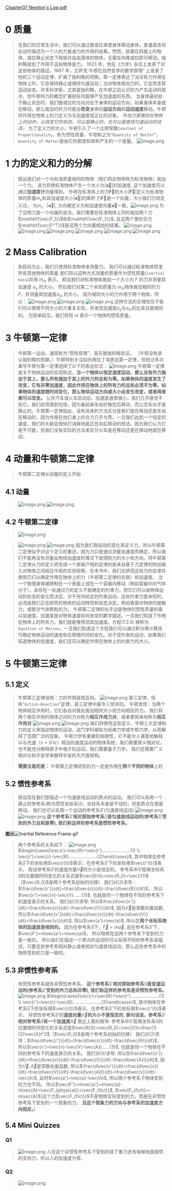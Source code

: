 [Chapter07 Newton's Law.pdf](https://www.yuque.com/attachments/yuque/0/2022/pdf/12393765/1662005646582-0509d2aa-d5dc-4fb0-941e-da6498453ec2.pdf)

# 0 质量
> 在我们的日常生活中，我们可以通过推或拉来使身体移动身体。普通语言将此动作描述为一个人的力量或力的作用的结果。然而，放置在斜面上的物体，或在静止状态下释放并自由落体的物体，无需任何推或拉即可移动。伽利略提到了作用于这些物体是力。
> 1623 年，他在《力学》杂志上发表了对这些物体的描述。1687 年，艾萨克·牛顿在自然哲学的数学原理” 上发表了他的三个运动定律，扩展了伽利略的观察。第一定律表达了当没有力作用在物体上时，它会保持静止或保持匀速运动；当对物体施加力时，它会改变其运动状态。许多科学家，尤其是伽利略，在牛顿之前认识到力产生运动的观点，但牛顿将力的概念扩展到任何能够产生加速度的东西。
> 当身体最初处于静止状态时，我们推或拉的方向对应于身体的运动方向。如果身体本身就在移动，那么施加的外力可能会**改变**身体的**运动方向**和**运动速度**移动。牛顿将作用在物体上的力定义为与加速度成正比的对象。
> _外加力是施加在物体上的动作，以改变它的状态，可以是静止的，也可以是直线匀速运动的状态。_
> 为了定义力的大小，牛顿引入了一个比例常数`Constant of Proportionality`，称为惯性质量，牛顿称之为“`Quantity of Matter`"。
> `Quantity of Matter`是由它的密度和体积产生的一个度量。
> ![image.png](Newton's_Law_of_Motion.assets/20230302_2324245213.png)


# 1 力的定义和力的分解
> 假设我们对一个与标准质量相同的物体（我们将此物体称为标准物体）施加一个力。 该力将使标准物体产生一个大小为$|\mathbf{\vec{a}}|$的加速度, 这个加速度可以通过**加速度计**测量得到。
> 作用在标准体上的力$\mathbf{\vec{F}}$的大小$|\mathbf{\vec{F}}|$定义为标准物体的质量$m_s$和其加速度大小$|\mathbf{\vec{a}}|$的乘积
> 力$\mathbf{\vec{F}}$是一个向量，大小我们已经定义过， 为$m_s\cdot |\mathbf{\vec{a}}|$, 方向被定义为和加速度向量$\mathbf{\vec{a}}$一致，![image.png](Newton's_Law_of_Motion.assets/20230302_2324244054.png)
> 为了证明力是一个向量的说法，我们需要在标准物体上同时施加两个力$\mathbf{\vec{F_1}}$和$\mathbf{\vec{F_2}}$, 且这两个里的合力$\mathbf{\vec{F^T}}$是这两个力向量相加的结果。
> ![image.png](Newton's_Law_of_Motion.assets/20230302_2324243119.png)
> ![image.png](Newton's_Law_of_Motion.assets/20230302_2324244064.png)
> ![image.png](Newton's_Law_of_Motion.assets/20230302_2324244973.png)
> ![image.png](Newton's_Law_of_Motion.assets/20230302_2324246347.png)
> ![image.png](Newton's_Law_of_Motion.assets/20230302_2324247183.png)
> ![image.png](Newton's_Law_of_Motion.assets/20230302_2324246567.png)



# 2 Mass Calibration
> 到目前为止，我们只使用标准物体来测量力。 我们可以通过标准物体校准所有其他物体的质量
> 我们将以这种方式测量的质量作为惯性质量(`inertial mass`)并用 $m_{in}$ 表示。
> 假设我们对标准物体施加一个大小为 $F$ 的力并测量其加速度 $a_s$ 的大小。 然后我们对第二个未知质量为 $m_{in}$物体施加相同的力$F$，并测量其加速度$a_{in}$ 的大小。 因为相同大小的力作用于两个物体，所以：
> ![image.png](Newton's_Law_of_Motion.assets/20230302_2324242575.png)
> ![image.png](Newton's_Law_of_Motion.assets/20230302_2324258891.png)
> ![image.png](Newton's_Law_of_Motion.assets/20230302_2324256652.png)
> 这种方法的合理性在于我们可以使用不同大小的力重复实验，并发现加速度$a_s$与$a_{in}$的比率总是相同的。 为简单起见，我们将用 $m$ 表示一个物体的惯性质量。



# 3 牛顿第一定律
> 牛顿第一运动，通常称为“惯性原理”，首先被伽利略验证。 （牛顿没有承认伽利略的贡献。）牛顿特别关注如何用拉丁语表达第一定律，但经过多次重写牛顿为第一定律选择了以下的表达形式：
> ![image.png](Newton's_Law_of_Motion.assets/20230302_2324257110.png)
> 牛顿第一定律是关于物体运动的实验陈述。**当一个物体以恒定速度运动，要么没有外力施加于其上，要么所有施加于其上的外力的总和为零。如果物体的速度发生了改变，它有非零加速度，因此作用在物体上的所有力的总和必须不为零。如果物体的速度随时间变化，那么物体运动方向或大小会发生改变，或者两者都可以改变。**
> 公共汽车或火车启动后，加速度通常很小，我们几乎感觉不到它。我们经常感到吃惊，因为看起来车站好像在后移动，而公交车似乎是静止的。牛顿第一定律指出，没有具体的方法区分是我们是在移动还是车站在移动的，因为作用在他们身上的合力几乎为零。一旦我们达到一个恒定的速度，我们的头脑会很快打消掉地面正在向后移动的想法，因为我们认为它是不可能，但我们没有实际的方法来区分火车是在移动还是在移动地面在移动。



# 4 动量和牛顿第二定律
> 牛顿第二定律从动量的定义开始

## 4.1 动量
> ![image.png](Newton's_Law_of_Motion.assets/20230302_2324253555.png)
> ![image.png](Newton's_Law_of_Motion.assets/20230302_2324257162.png)


## 4.2 牛顿第二定律
> ![image.png](Newton's_Law_of_Motion.assets/20230302_2324254158.png)

> ![image.png](Newton's_Law_of_Motion.assets/20230302_2324266442.png)
> ![image.png](Newton's_Law_of_Motion.assets/20230302_2324268155.png)
> 因为我们用运动的变化来定义力，所以牛顿第二定律似乎对这个定义的重述，因为力只是通过测量加速度而确定，所以我们不能再没有测量出物体加速度的情况下就得到力的大小和方向。将牛顿第二定律从力的定义转变成一个家喻户晓的定律的是来自基于力定律的附加输入对物体之间相互作用的实验观察。在本书中，我们应研究这些力的定律并使用它们以确定作用在物体上的力（牛顿第二定律的左侧）和加速度。
> 当一个物理身体被限制在一个表面上或在一个容器内移动（例如容器中的气体分子），会存在一些通过力的定义不能确定的约束力，但它们可以由物体运动的状态的变化而决定。对于任何给定的约束运动，这些约束力是未知的，必须由我们正在研究的物体的运动特性和状态决定，例如表面对物体的接触力，或壁对气体颗粒的力。
> 牛顿第二定律的右手边是物体的惯性质量的乘以加速度。加速度是对物体速度如何改变的数学描述。一旦我们知道了作用在物体上的所有力，我们就能够预测其加速度。方程$(7.3.5)$ 被称为`Equation of Motion`。一旦我们知道这个方程我们可以通过积分等计算技巧确定物体运动的速度和位移随时间的变化。对于受约束的运动，如果我们知道物体的加速度，我们还可以确定作用在物体上的约束力的大小。


# 5 牛顿第三定律
## 5.1 定义
> 牛顿第三定律说明：力的作用是相互的。
> ![image.png](Newton's_Law_of_Motion.assets/20230302_2324264561.png)
> 第三定律，俗称“`Action-Reaction`”定律，是三定律中最令人惊讶的。 牛顿发现：当两个物体相互作用时，它们各自对彼此施加相同大小但方向相反的力。 我们将两个相互作用的物体之间的力对称为**相互作用力对**，或者更简单地称为**相互作用对**
> ![image.png](Newton's_Law_of_Motion.assets/20230302_2324269994.png)
> ![image.png](Newton's_Law_of_Motion.assets/20230302_2324263320.png)
> 我们将使用这些定义、牛顿三大定律和力的定义来描述物体的运动，这门学科被称为经典力学或牛顿力学，从而解释了范围广泛的现象。 牛顿力学有重要的局限性，它不能令人满意地解释以与光速（$v>0.1c$）相当的速度运动的物体系统，我们需要狭义相对论，也不能充分解释原子中电子的运动，我们需要量子力学。 我们还需要广义相对论和宇宙学来解释宇宙的大尺度结构。

> **需要注意的是：**
> 牛顿第三定律研究的力一定是作用在**两个不同的物体**上的



## 5.2 惯性参考系
> 假设现在我们想描述一个匀速直线运动的质点的运动。
> 我们可以采用一个静止的参考系(称为惯性坐标系)$S$，坐标系本身是不动的，但是质点在里面移动。
> 我们也可以采用一个运动的参考系$S'$(匀速直线运动)
> ![image.png](Newton's_Law_of_Motion.assets/20230302_2324262337.png)![image.png](Newton's_Law_of_Motion.assets/20230302_2324263528.png)
> **这个参考系**$S'$**相对原始参考系**$S$**是匀速直线运动的(参考系**$S'$**受到的外力总和是零), 我们称这样的参考系是惯性参考系。**

**图示**![Inertial Reference Frame.gif](Newton's_Law_of_Motion.assets/20230302_2324275089.png)
> 两个参考系的关系如下：
> ![image.png](Newton's_Law_of_Motion.assets/20230302_2324273285.png)
> $\begin{cases}\vec{r}=\vec{R}+\vec{r'}......................(1) \\ \vec{r'}=\vec{r}-\vec{R}......................(2)\end{cases}$, 其中物体在参考系$S$下的坐标用$\vec{r(t)}$表示，在参考系$S'$下的坐标用$\vec{r'(t)}$表示，
> 假设参考系$S'$的速度向量$\vec{V}$的大小是恒定的。
> 参考系中$S'$距离坐标系$S$的位置随时间变化的关系式是$\vec{R}(t)=\vec{R_0}+\vec{V}t$（$\vec{R_0}$是两个参考系初始的位移）
> 我们对$(2)$求导：$\frac{d\vec{r'}}{dt}=\frac{d\vec{r}}{dt}-\frac{d\vec{R}}{dt}$， 所以$\vec{v'}=\vec{v}-\vec{V}......(3)$, 也就是同一个物体在不同的参考系下的速度表示的关系。
> 我们对$(3)$求导: 所以$\frac{d\vec{v'}}{dt}=\frac{d\vec{v}}{dt}-\frac{d\vec{V}}{dt}$, 因为$\vec{V}$是常数向量函数, 所以$\frac{d\vec{v'}}{dt}=\frac{d\vec{v}}{dt}-\frac{d\vec{V}}{dt}=\frac{d\vec{v}}{dt}$, 所以$\vec{a'}=\vec{a}$, 所以在**两个坐标系物体的加速度是相同的。**
> 因为在参考系$S$下，$\vec{F}=m\vec{a}$, 且在参考系$S'$下，$\vec{F'}=m\vec{a'}=m\vec{a}$， 所以物体在这两个参考系下受到的力是一致的。
> 所以我们在描述一个质点的运动时可以采用不同的参考系来描述，只要这些参考系相对静止或者相对匀速直线运动，那么这些参考系中的物体受到的力是一致的。



## 5.3 非惯性参考系
> 有惯性参考系就有非惯性参考系。
> **这个参考系**$S'$**相对原始参考系**$S$**是变速运动的(参考系**$S'$**受到的外力总和非零), 我们称这样的参考系是非惯性参考系。**
> ![image.png](Newton's_Law_of_Motion.assets/20230302_2324285000.png)
> $\begin{cases}\vec{r}=\vec{R}+\vec{r'}......................(1) \\ \vec{r'}=\vec{r}-\vec{R}......................(2)\end{cases}$, 其中物体在参考系$S$下的坐标用$\vec{r(t)}$表示，在参考系$S'$下的坐标用$\vec{r'(t)}$表示，
> 非惯性参考系$S'$的**速度向量**$\vec{V}$**的大小不是恒定的**, **换句话说，参考系**$S'$**相对参考系**$S$**有一个加速度**$\vec{A}$
> 类比上面的推导:
> 参考系中$S'$距离坐标系$S$的位置随时间变化的关系式是$\vec{R}(t)=\vec{R_0}+\vec{V}t+\frac{1}{2}\vec{A}t^2$（$\vec{R_0}$是两个参考系初始的位移）
> 我们对$(2)$求导：$\frac{d\vec{r'}}{dt}=\frac{d\vec{r}}{dt}-\frac{d\vec{R}}{dt}$， 所以$\vec{v'}=\vec{v}-\vec{V}-\vec{A}t......(3)$, 也就是同一个物体在不同的参考系下的速度表示的关系。
> 我们对$(3)$求导: 所以$\frac{d\vec{v'}}{dt}=\frac{d\vec{v}}{dt}-\frac{d\vec{V}}{dt}-\frac{d\vec{A}t}{dt}$, 因为$\vec{V},\vec{A}$是常数向量函数, 所以$\frac{d\vec{v'}}{dt}=\frac{d\vec{v}}{dt}-\frac{d\vec{V}}{dt}-\frac{d\vec{A}t}{dt}=\frac{d\vec{v}}{dt}-\vec{A}$, 此时$\vec{a'}=\vec{a}-\vec{A}$, 所以两个参考系下物体受到的力也不同。
> 所以$\vec{F'}=m\vec{a'}=m\vec{a}-m\vec{A}=\vec{F_{physical}}+\vec{F_{fict}}$, $\vec{F_{fict}}=-m\vec{A}$(这个力$\vec{F_{fict}}$不是物体实际受到的力，而是在非惯性参考系下受到的一个假象的力， **且这个假象力的方向与参考系的加速度方向相反。**)


## 5.4 Mini Quizzes
### Q1
> ![image.png](Newton's_Law_of_Motion.assets/20230302_2324283402.png)
> 人在这个非惯性参考系下受到的除了重力还有电梯地面提供的支持力，所以人的加速度为零。


### Q2
> ![image.png](Newton's_Law_of_Motion.assets/20230302_2324286468.png)

